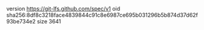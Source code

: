 version https://git-lfs.github.com/spec/v1
oid sha256:8df8c3218face4839844c91c8e6987ce695b031296b5b874d37d62f93be734e2
size 3641
